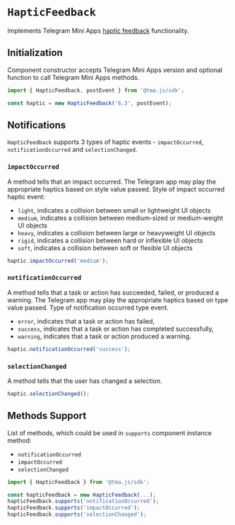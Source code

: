 # `HapticFeedback`

Implements Telegram Mini
Apps [haptic feedback](../../../platform/haptic-feedback.md) functionality.

## Initialization

Component constructor accepts Telegram Mini Apps version and optional function to call
Telegram Mini Apps methods.

```typescript
import { HapticFeedback, postEvent } from '@tma.js/sdk';

const haptic = new HapticFeedback('6.3', postEvent);
```

## Notifications

`HapticFeedback` supports 3 types of haptic events - `impactOccurred`, `notificationOccurred`
and `selectionChanged`.

### `impactOccurred`

A method tells that an impact occurred. The Telegram app may play the appropriate haptics based on
style value passed. Style of impact occurred haptic event:

- `light`, indicates a collision between small or lightweight UI objects
- `medium`, indicates a collision between medium-sized or medium-weight UI objects
- `heavy`, indicates a collision between large or heavyweight UI objects
- `rigid`, indicates a collision between hard or inflexible UI objects
- `soft`, indicates a collision between soft or flexible UI objects

```typescript
haptic.impactOccurred('medium');
```

### `notificationOccurred`

A method tells that a task or action has succeeded, failed, or produced a warning. The Telegram app
may play the appropriate haptics based on type value passed. Type of notification occurred type
event.

- `error`, indicates that a task or action has failed,
- `success`, indicates that a task or action has completed successfully,
- `warning`, indicates that a task or action produced a warning.

```typescript
haptic.notificationOccurred('success');
```

### `selectionChanged`

A method tells that the user has changed a selection.

```typescript
haptic.selectionChanged();
```

## Methods Support

List of methods, which could be used in `supports` component instance method:

- `notificationOccurred`
- `impactOccurred`
- `selectionChanged`

```typescript
import { HapticFeedback } from '@tma.js/sdk';

const hapticFeedback = new HapticFeedback(...);
hapticFeedback.supports('notificationOccurred');
hapticFeedback.supports('impactOccurred');
hapticFeedback.supports('selectionChanged');
```